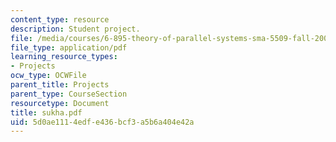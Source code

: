 ```yaml
---
content_type: resource
description: Student project.
file: /media/courses/6-895-theory-of-parallel-systems-sma-5509-fall-2003/5d0ae1114edfe436bcf3a5b6a404e42a_sukha.pdf
file_type: application/pdf
learning_resource_types:
- Projects
ocw_type: OCWFile
parent_title: Projects
parent_type: CourseSection
resourcetype: Document
title: sukha.pdf
uid: 5d0ae111-4edf-e436-bcf3-a5b6a404e42a
---
```

